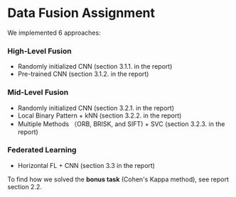 # Data Fusion Assignment

We implemented 6 approaches:

### High-Level Fusion
- Randomly initialized CNN (section 3.1.1. in the report)
- Pre-trained CNN (section 3.1.2. in the report)
### Mid-Level Fusion
- Randomly initialized CNN (section 3.2.1. in the report)
- Local Binary Pattern + kNN (section 3.2.2. in the report)
- Multiple Methods （ORB, BRISK, and SIFT) + SVC (section 3.2.3. in the report)
### Federated Learning
- Horizontal FL + CNN (section 3.3 in the report)

To find how we solved the **bonus task** (Cohen's Kappa method), see report section 2.2.
